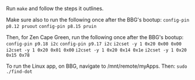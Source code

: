Run `make` and follow the steps it outlines.

Make sure also to run the following once after the BBG's bootup:
`config-pin p8.12 pruout`
`config-pin p8.15 pruin`

Then, for Zen Cape Green, run the following once after the BBG's bootup:
`config-pin p9.18 i2c`
`config-pin p9.17 i2c`
`i2cset -y 1 0x20 0x00 0x00`
`i2cset -y 1 0x20 0x01 0x00`
`i2cset -y 1 0x20 0x14 0x1e`
`i2cset -y 1 0x20 0x15 0x78`

To run the Linux app, on BBG, navigate to /mnt/remote/myApps. Then:
`sudo ./find-dot`